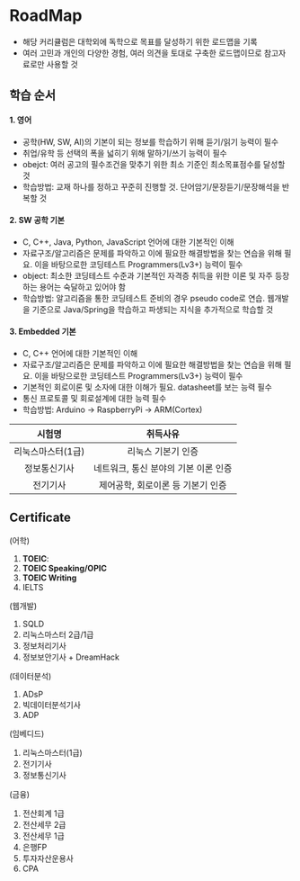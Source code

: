 # RoadMap
- 해당 커리큘럼은 대학외에 독학으로 목표를 달성하기 위한 로드맵을 기록
- 여러 고민과 개인의 다양한 경험, 여러 의견을 토대로 구축한 로드맵이므로 참고자료로만 사용할 것

## 학습 순서
#### 1. 영어
- 공학(HW, SW, AI)의 기본이 되는 정보를 학습하기 위해 듣기/읽기 능력이 필수
- 취업/유학 등 선택의 폭을 넓히기 위해 말하기/쓰기 능력이 필수
- obejct: 여러 공고의 필수조건을 맞추기 위한 최소 기준인 최소목표점수를 달성할 것
- 학습방법: 교재 하나를 정하고 꾸준히 진행할 것. 단어암기/문장듣기/문장해석을 반복할 것

#### 2. SW 공학 기본
- C, C++, Java, Python, JavaScript 언어에 대한 기본적인 이해
- 자료구조/알고리즘은 문제를 파악하고 이에 필요한 해결방법을 찾는 연습을 위해 필요. 이을 바탕으로한 코딩테스트 Programmers(Lv3+) 능력이 필수
- object: 최소한 코딩테스트 수준과 기본적인 자격증 취득을 위한 이론 및 자주 등장하는 용어는 숙달하고 있어야 함
- 학습방법: 알고리즘을 통한 코딩테스트 준비의 경우 pseudo code로 연습. 웹개발을 기준으로 Java/Spring을 학습하고 파생되는 지식을 추가적으로 학습할 것

#### 3. Embedded 기본
- C, C++ 언어에 대한 기본적인 이해
- 자료구조/알고리즘은 문제를 파악하고 이에 필요한 해결방법을 찾는 연습을 위해 필요. 이을 바탕으로한 코딩테스트 Programmers(Lv3+) 능력이 필수
- 기본적인 회로이론 및 소자에 대한 이해가 필요. datasheet를 보는 능력 필수
- 통신 프로토콜 및 회로설계에 대한 능력 필수
- 학습방법: Arduino -> RaspberryPi -> ARM(Cortex)

| 시험명 | 취득사유 |
| :---: | :---: |
| 리눅스마스터(1급) | 리눅스 기본기 인증 |
| 정보통신기사 | 네트워크, 통신 분야의 기본 이론 인증 |
| 전기기사 | 제어공학, 회로이론 등 기본기 인증 |

## Certificate
(어학)
1. **TOEIC**: 
2. **TOEIC Speaking/OPIC**
3. **TOEIC Writing**
4. IELTS

(웹개발)
1. SQLD
2. 리눅스마스터 2급/1급
3. 정보처리기사
4. 정보보안기사 + DreamHack

(데이터분석)
1. ADsP
2. 빅데이터분석기사
3. ADP

(임베디드)
1. 리눅스마스터(1급)
2. 전기기사
3. 정보통신기사

(금융)
1. 전산회계 1급
2. 전산세무 2급
3. 전산세무 1급
4. 은행FP
5. 투자자산운용사
6. CPA

